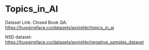 # Topics_in_AI

Dataset Link:
Closed Book QA: https://huggingface.co/datasets/avnishkr/topics_in_ai

NSD dataset: https://huggingface.co/datasets/avnishkr/negative_samples_dataset
